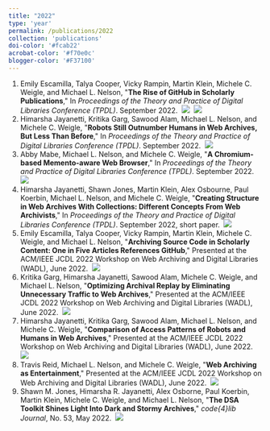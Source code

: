 ```yaml
---
title: "2022"
type: 'year'
permalink: /publications/2022
collection: 'publications'
doi-color: '#fcab22'
acrobat-color: '#f70e0c'
blogger-color: '#F37100'
---
```

1. Emily Escamilla, Talya Cooper, Vicky Rampin, Martin Klein, Michele C. Weigle, and Michael L. Nelson, "**The Rise of GitHub in Scholarly Publications**," In *Proceedings of the Theory and Practice of Digital Libraries Conference (TPDL)*. September 2022. &nbsp;<a href='https://arxiv.org/abs/2208.04895' target='_blank' class='btn btn--mcwarxiv'><img src='../images/arxiv-logo-16px-high.png'/></a> &nbsp;<a href='/publications/bibtex#escamilla-tpdl22' target='_blank' class='btn btn--mcwbibtex'><img src='../images/BibTeX_logo-16px-high.png'/></a>
1. Himarsha Jayanetti, Kritika Garg, Sawood Alam, Michael L. Nelson, and Michele C. Weigle, "**Robots Still Outnumber Humans in Web Archives, But Less Than Before**," In *Proceedings of the Theory and Practice of Digital Libraries Conference (TPDL)*. September 2022. &nbsp;<a href='/publications/bibtex#jayanetti-tpdl22a' target='_blank' class='btn btn--mcwbibtex'><img src='../images/BibTeX_logo-16px-high.png'/></a>
1. Abby Mabe, Michael L. Nelson, and Michele C. Weigle, "**A Chromium-based Memento-aware Web Browser**," In *Proceedings of the Theory and Practice of Digital Libraries Conference (TPDL)*. September 2022. &nbsp;<a href='/publications/bibtex#mabe-tpdl22' target='_blank' class='btn btn--mcwbibtex'><img src='../images/BibTeX_logo-16px-high.png'/></a>
1. Himarsha Jayanetti, Shawn Jones, Martin Klein, Alex Osbourne, Paul Koerbin, Michael L. Nelson, and Michele C. Weigle, "**Creating Structure in Web Archives With Collections: Different Concepts From Web Archivists**," In *Proceedings of the Theory and Practice of Digital Libraries Conference (TPDL)*. September 2022, short paper. &nbsp;<a href='/publications/bibtex#jayanetti-tpdl22b' target='_blank' class='btn btn--mcwbibtex'><img src='../images/BibTeX_logo-16px-high.png'/></a>
1. Emily Escamilla, Talya Cooper, Vicky Rampin, Martin Klein, Michele C. Weigle, and Michael L. Nelson, "**Archiving Source Code in Scholarly Content: One in Five Articles References GitHub**," Presented at the ACM/IEEE JCDL 2022 Workshop on Web Archiving and Digital Libraries (WADL), June 2022. &nbsp;<a href='/publications/bibtex#escamilla-wadl22' target='_blank' class='btn btn--mcwbibtex'><img src='../images/BibTeX_logo-16px-high.png'/></a>
1. Kritika Garg, Himarsha Jayanetti, Sawood Alam, Michele C. Weigle, and Michael L. Nelson, "**Optimizing Archival Replay by Eliminating Unnecessary Traffic to Web Archives**," Presented at the ACM/IEEE JCDL 2022 Workshop on Web Archiving and Digital Libraries (WADL), June 2022. &nbsp;<a href='/publications/bibtex#garg-wadl22' target='_blank' class='btn btn--mcwbibtex'><img src='../images/BibTeX_logo-16px-high.png'/></a>
1. Himarsha Jayanetti, Kritika Garg, Sawood Alam, Michael L. Nelson, and Michele C. Weigle, "**Comparison of Access Patterns of Robots and Humans in Web Archives**," Presented at the ACM/IEEE JCDL 2022 Workshop on Web Archiving and Digital Libraries (WADL), June 2022. &nbsp;<a href='/publications/bibtex#jayanetti-wadl22' target='_blank' class='btn btn--mcwbibtex'><img src='../images/BibTeX_logo-16px-high.png'/></a>
1. Travis Reid, Michael L. Nelson, and Michele C. Weigle, "**Web Archiving as Entertainment**," Presented at the ACM/IEEE JCDL 2022 Workshop on Web Archiving and Digital Libraries (WADL), June 2022. &nbsp;<a href='/publications/bibtex#reid-wadl22' target='_blank' class='btn btn--mcwbibtex'><img src='../images/BibTeX_logo-16px-high.png'/></a>
1. Shawn M. Jones, Himarsha R. Jayanetti, Alex Osborne, Paul Koerbin,  Martin Klein, Michele C. Weigle, and Michael L. Nelson, "**The DSA Toolkit Shines Light Into Dark and Stormy Archives**," *code{4}lib Journal*, No. 53, May 2022. <a href='https://journal.code4lib.org/articles/16441' target='_blank'><i class='fas fa-fw fa-link'></i></a> &nbsp;<a href='/publications/bibtex#jones-code4lib22' target='_blank' class='btn btn--mcwbibtex'><img src='../images/BibTeX_logo-16px-high.png'/></a>
